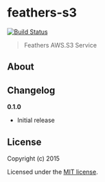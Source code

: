 # feathers-s3

[![Build Status](https://travis-ci.org/ahdinosaur/feathers-s3.png?branch=master)](https://travis-ci.org/ahdinosaur/feathers-s3)

> Feathers AWS.S3 Service

## About


## Changelog

__0.1.0__

- Initial release

## License

Copyright (c) 2015

Licensed under the [MIT license](LICENSE).
